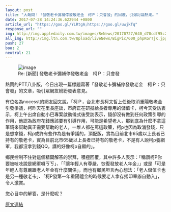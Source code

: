 ```yaml
---
layout: post
title: "大哉問！「發敬老卡彌補停發敬老金　柯Ｐ：只會發」的回覆，引爆討論熱潮。"
date: 2017-07-28 14:24:36.622944 +0800
article_url: "https://goo.gl/YLRtgA;https://goo.gl/uwjkTq"
response_url: ""
img: http://img.appledaily.com.tw/images/ReNews/20170727/640_d70cdf95c2ea5436685b57896693e8d8.jpg
all_img: http://img.ltn.com.tw/Upload/liveNews/BigPic/600_phpKGrTjK.jpg
push: 27
boo: 2
neutral: 21
---
```


<figure>
<img src="http://img.appledaily.com.tw/images/ReNews/20170727/640_d70cdf95c2ea5436685b57896693e8d8.jpg" alt="image">
<figcaption>
Re: [新聞] 發敬老卡彌補停發敬老金　柯Ｐ：只會發
</figcaption>
</figure>



熱鬧的PTT八卦版，今日出現一篇標題寫著「發敬老卡彌補停發敬老金　柯Ｐ：只會發」的文章，吸引眾網友紛紛發表意見。

有位名為nocesst的網友回文說，「柯Ｐ，台北市長柯文哲上任後取消重陽敬老金引發爭議，柯昨天在里長座談，市府正在研擬給長者專用的儲值卡，柯今天受訪表示，柯上午出席自動小巴專案啟動儀式後受訪表示，錢卻沒有做到任何政策引導的作用，他認為政府花錢應該要有引導作用，可能是希望老人，那到底為什麼不拿這筆錢來幫助真正需要幫助的老人，一堆人都在罵這政策，柯p也因為取消發錢，只是想拿錢，柯p或許有些作為是有爭議的，頂配版，實為目前北市65歲以上長者已持有的敬老卡，實為目前北市65歲以上長者已持有的敬老卡，不是有人說柯p養網軍，我都沒拿到錢QQ，講的好像柯p自願的」。

鄉民控制不住對這個精闢解答的崇拜，積極回覆，其中許多人表示：「稱讚柯P你要被吱吱說是網軍囉ㄎㄎ」、「「讓年輕人有尊嚴，恢復發放老人年金」」或是「可是年輕人有尊嚴跟老人年金有什麼關係」，而也有鄉民坦言內心想法：「老人儲值卡也是另一種敬老卡」、「柯P發第一年重陽禮金的時候要老人拿存摺印章辦自動入」，令人激賞。

您心目中的解答，是什麼呢？

<a href = "https://www.ptt.cc/bbs/Gossiping/M.1501198189.A.B8F.html">原文連結</a>

